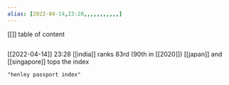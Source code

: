```yaml
---
alias: [2022-04-14,23:28,,,,,,,,,,,]
---
```

[[]]
table of content
```toc
```

[[2022-04-14]] 23:28
[[india]] ranks 83rd (90th in [[2020]])
[[japan]] and [[singapore]] tops the index
```query
"henley passport index"
```